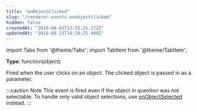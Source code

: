 ```yaml
---
title: "onObjectClicked"
slug: "/renderer-events-onobjectclicked"
hidden: false
createdAt: "2018-08-03T13:33:25.172Z"
updatedAt: "2018-08-23T14:18:25.409Z"
---
```


import Tabs from '@theme/Tabs';
import TabItem from '@theme/TabItem';

**Type**: function(object)

Fired when the user clicks on an object. The clicked object is passed in as a parameter. 

:::caution Note
This event is fired even if the object in question was not selectable. 
To handle only valid object selections, use  [onObjectSelected](doc:renderer-events-onobjectselected) instead.
:::

